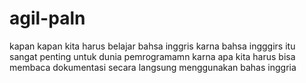 # agil-paln
 
kapan kapan kita harus belajar bahsa inggris 
karna bahsa ingggirs itu sangat penting
untuk dunia pemrogramamn 
karna apa kita harus bisa membaca dokumentasi secara langsung menggunakan bahas inggria
